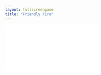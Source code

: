 ```yaml
---
layout: fullscreengame
title: "Friendly Fire"
---
```

<embed src="src/" width="auto" height="auto" allowfullscreen>
